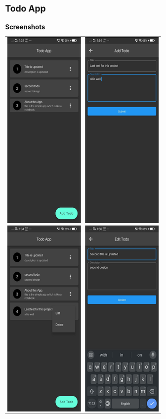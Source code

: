 # Todo App

## Screenshots

<table>
<tr>
<td><img src="screenshot/screenshot1.jpg" height= 600></td>
<td><img src="screenshot/screenshot2.jpg" height= 600></td>
</tr>
<tr>
<td><img src="screenshot/screenshot3.jpg" height= 600></td>
<td><img src="screenshot/screenshot4.jpg" height= 600></td>
</tr>
</table>
